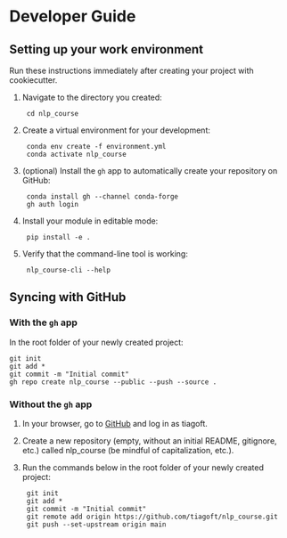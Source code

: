 # Developer Guide

## Setting up your work environment

Run these instructions immediately after creating your project with cookiecutter.

1. Navigate to the directory you created:

        cd nlp_course

2. Create a virtual environment for your development:

        conda env create -f environment.yml
        conda activate nlp_course

3. (optional) Install the `gh` app to automatically create your repository on GitHub:

        conda install gh --channel conda-forge
        gh auth login

4. Install your module in editable mode:

        pip install -e .

5. Verify that the command-line tool is working:

        nlp_course-cli --help

## Syncing with GitHub

### With the `gh` app

In the root folder of your newly created project:

    git init
    git add *
    git commit -m "Initial commit"
    gh repo create nlp_course --public --push --source .

### Without the `gh` app

1. In your browser, go to [GitHub](https://www.github.com) and log in as tiagoft.
1. Create a new repository (empty, without an initial README, gitignore, etc.) called nlp_course (be mindful of capitalization, etc.).
1. Run the commands below in the root folder of your newly created project:

        git init
        git add *
        git commit -m "Initial commit"
        git remote add origin https://github.com/tiagoft/nlp_course.git
        git push --set-upstream origin main

